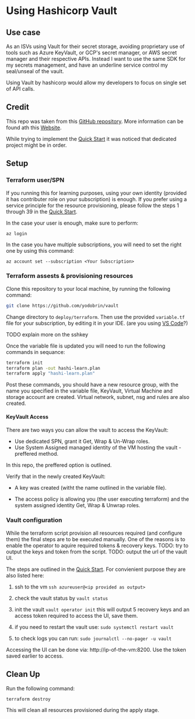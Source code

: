 
# Using Hashicorp Vault

## Use case

As an ISVs using Vault for their secret storage, avoiding proprietary use of tools such as Azure KeyVault, or GCP's secret manager, or AWS secret manager and their respective APIs. Instead I want to use the same SDK for my secrets management, and have an underline service control my seal/unseal of the vault.

Using Vault by hashicorp would allow my developers to focus on single set of API calls.

## Credit

This repo was taken from this [GitHub repository](https://github.com/hashicorp/vault). More information can be found ath this [Website](https://www.vaultproject.io).

While trying to implement the [Quick Start](https://learn.hashicorp.com/tutorials/vault/autounseal-azure-keyvault?in=vault/auto-unseal) it was noticed that dedicated project might be in order.

## Setup

### Terraform user/SPN

If you running this for learning purposes, using your own identity (provided it has contributer role on your subscription) is enough. If you prefer using a service principle for the resource provisioning, please follow the steps 1 through 39 in the [Quick Start](https://learn.hashicorp.com/tutorials/vault/autounseal-azure-keyvault?in=vault/auto-unseal#create-an-azure-service-principal).

In the case your user is enough, make sure to perform:

```azurecli
az login
```

In the case you have multiple subscriptions, you will need to set the right one by using this command:

```azurecli
az account set --subscription <Your Subscription>
```

### Terraform assests & provisioning resources

Clone this repository to your local machine, by running the following command:

```bash
git clone https://github.com/yodobrin/vault
```

Change directory to ```deploy/terraform```.
Then use the provided ```variable.tf``` file for your subscription, by editing it in your IDE. (are you using [VS Code](https://code.visualstudio.com/download)?)

TODO explain more on the sshkey

Once the variable file is updated you will need to run the following commands in sequance:

```bash
terraform init
terraform plan -out hashi-learn.plan
terraform apply "hashi-learn.plan"
```

Post these commands, you should have a new resource group, with the name you specified in the variable file, KeyVault, Virtual Machine and storage account are created. Virtual network, subnet, nsg and rules are also created.

#### KeyVault Access

There are two ways you can allow the vault to access the KeyVault:

- Use dedicated SPN, grant it Get, Wrap & Un-Wrap roles.
- Use System Assigned managed identity of the VM hosting the vault - preffered method.

In this repo, the preffered option is outlined.

Verify that in the newly created KeyVault:

- A key was created (witht the name outlined in the variable file).

- The access policy is allowing you (the user executing terraform) and the system assigned identity Get, Wrap & Unwrap roles.

### Vault configuration

While the terraform script provision all resources required (and configure them) the final steps are to be executed manually. One of the reasons is to enable the operator to aquire required tokens & recovery keys.
TODO: try to output the keys and token from the script.
TODO: output the url of the vault UI.

The steps are outlined in the [Quick Start](https://learn.hashicorp.com/tutorials/vault/autounseal-azure-keyvault?in=vault/auto-unseal#step-2-test-the-auto-unseal-feature).
For convienient purpose they are also listed here:

1. ssh to the vm ```ssh azureuser@<ip provided as output>```

2. check the vault status by ```vault status```

3. init the vault ```vault operator init``` this will output 5 recovery keys and an access token required to access the UI, save them.

4. if you need to restart the vault use: ```sudo systemctl restart vault```

5. to check logs you can run: ```sudo journalctl --no-pager -u vault```

Accessing the UI can be done via: http://ip-of-the-vm:8200. Use the token saved earlier to access.

## Clean Up

Run the following command:

```bash
terraform destroy
```

This will clean all resources provisioned during the apply stage.